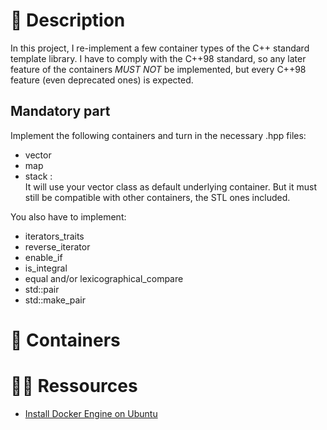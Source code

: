 # 🤔 Description
In this project, I re-implement a few container types of the C++ standard template library.
I have to comply with the C++98 standard, so any later feature of the containers *MUST NOT* be implemented, but every C++98 feature (even deprecated ones) is expected.

## Mandatory part
Implement the following containers and turn in the necessary <container>.hpp files:
  - vector
  - map
  - stack : </br>
    It will use your vector class as default underlying container. But it must still be compatible with other containers, the STL ones included.
    
You also have to implement:
  - iterators_traits
  - reverse_iterator
  - enable_if
  - is_integral
  - equal and/or lexicographical_compare
  - std::pair
  - std::make_pair

# 🤔 Containers

# 👨‍💻 Ressources
 - [Install Docker Engine on Ubuntu](https://docs.docker.com/engine/install/ubuntu/)
